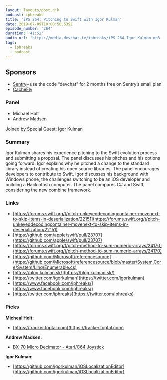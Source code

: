 ```yaml
---
layout: layouts/post.njk
podcast: iphreaks
title: 'iPS 264: Pitching to Swift with Igor Kulman'
date: 2019-07-09T10:00:58.539Z
episode_number: '264'
duration: '41:52'
audio_url: 'https://media.devchat.tv/iphreaks/iPS_264_Igor_Kulman.mp3'
tags:
  - iphreaks
  - podcast
---
```

## **Sponsors**



*   [Sentry](http://sentry.io/)– use the code “devchat” for 2 months free on Sentry’s small plan
*   [CacheFly](https://www.cachefly.com/)


### **Panel**



*   Michael Holt
*   Andrew Madsen

Joined by Special Guest: Igor Kulman


### **Summary**

Igor Kulman shares his experience pitching to the Swift evolution process and submitting a proposal. The panel discusses his pitches and his options going forward. Igor explains why he pitched a change to the standard library instead of creating his open source libraries. The panel encourages developers to contribute to Swift. Igor discusses his background with Windows phone, the challenges switching to be an iOS developer and building a Hackintosh computer. The panel compares C# and Swift, considering the new combine framework.


### **Links**



*   [https://forums.swift.org/t/pitch-unkeyeddecodingcontainer-movenext-to-skip-items-in-deserialization/22151](https://forums.swift.org/t/pitch-unkeyeddecodingcontainer-movenext-to-skip-items-in-deserialization/22151) 
*   [https://github.com/apple/swift/pull/23707](https://github.com/apple/swift/pull/23707) 
*   [https://forums.swift.org/t/pitch-method-to-sum-numeric-arrays/24170](https://forums.swift.org/t/pitch-method-to-sum-numeric-arrays/24170) 
*   [https://github.com/Microsoft/referencesource](https://github.com/Microsoft/referencesource/blob/master/System.Core/System/Linq/Enumerable.cs) 
*   [https://blog.kulman.sk/](https://blog.kulman.sk/) 
*   [https://twitter.com/igorkulman](https://twitter.com/igorkulman) 
*   [https://www.facebook.com/iphreaks/](https://www.facebook.com/iphreaks/)
*   [https://twitter.com/iphreaks](https://twitter.com/iphreaks)


### **Picks**

**Micheal Holt:**



*   [https://tracker.toptal.com](https://tracker.toptal.com) 

**Andrew Madsen:**



*   [BX-70 Micro Decimator - Atari/C64 Joystick ](http://www.bxfoundry.com/home/32-34-bx-70-micro-decimator-ataric64-joystick.html#/36-handedness-right_handed_button_on_left) 

**Igor Kulman:**



*   [https://github.com/igorkulman/iOSLocalizationEditor](https://github.com/igorkulman/iOSLocalizationEditor) 
